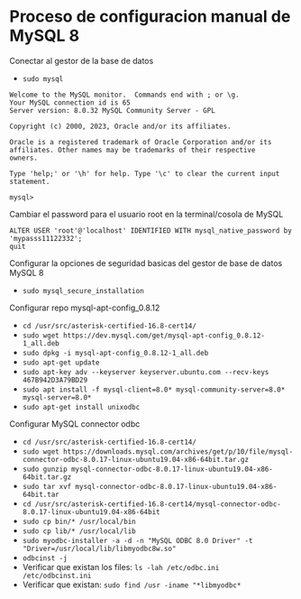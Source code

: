 # Proceso de configuracion manual de MySQL 8

Conectar al gestor de la base de datos

* `sudo mysql`

```
Welcome to the MySQL monitor.  Commands end with ; or \g.
Your MySQL connection id is 65
Server version: 8.0.32 MySQL Community Server - GPL

Copyright (c) 2000, 2023, Oracle and/or its affiliates.

Oracle is a registered trademark of Oracle Corporation and/or its
affiliates. Other names may be trademarks of their respective
owners.

Type 'help;' or '\h' for help. Type '\c' to clear the current input statement.

mysql> 

```
Cambiar el password para el usuario root en la terminal/cosola de MySQL

```
ALTER USER 'root'@'localhost' IDENTIFIED WITH mysql_native_password by 'mypasss11122332';
quit

```

Configurar la opciones de seguridad basicas del gestor de base de datos MySQL 8

* `sudo mysql_secure_installation`

Configurar repo mysql-apt-config_0.8.12

* `cd /usr/src/asterisk-certified-16.8-cert14/`
* `sudo wget https://dev.mysql.com/get/mysql-apt-config_0.8.12-1_all.deb`
* `sudo dpkg -i mysql-apt-config_0.8.12-1_all.deb`
* `sudo apt-get update`
* `sudo apt-key adv --keyserver keyserver.ubuntu.com --recv-keys 467B942D3A79BD29`
* `sudo apt install -f mysql-client=8.0* mysql-community-server=8.0* mysql-server=8.0*`
* `sudo apt-get install unixodbc`

Configurar MySQL connector odbc
* `cd /usr/src/asterisk-certified-16.8-cert14/`
* `sudo wget https://downloads.mysql.com/archives/get/p/10/file/mysql-connector-odbc-8.0.17-linux-ubuntu19.04-x86-64bit.tar.gz`
* `sudo gunzip mysql-connector-odbc-8.0.17-linux-ubuntu19.04-x86-64bit.tar.gz`
* `sudo tar xvf mysql-connector-odbc-8.0.17-linux-ubuntu19.04-x86-64bit.tar`
* `cd /usr/src/asterisk-certified-16.8-cert14/mysql-connector-odbc-8.0.17-linux-ubuntu19.04-x86-64bit`
* `sudo cp bin/* /usr/local/bin`
* `sudo cp lib/* /usr/local/lib`
* `sudo myodbc-installer -a -d -n "MySQL ODBC 8.0 Driver" -t "Driver=/usr/local/lib/libmyodbc8w.so"`
* `odbcinst -j`
* Verificar que existan los files: `ls -lah /etc/odbc.ini  /etc/odbcinst.ini`
* Verificar que existan: `sudo find /usr -iname "*libmyodbc*`







